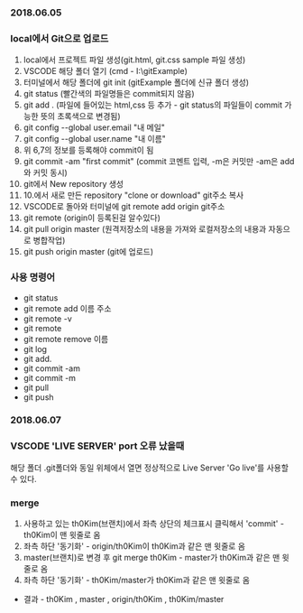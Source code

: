 ### 2018.06.05
### local에서 Git으로 업로드
  1. local에서 프로젝트 파일 생성(git.html, git.css sample 파일 생성)
  2. VSCODE 해당 폴더 열기 (cmd - I:\gitExample\)
  3. 터미널에서 해당 폴더에 git init (gitExample 폴더에 신규 폴더 생성)
  4. git status (빨간색의 파일명들은 commit되지 않음)
  5. git add . (파일에 들어있는 html,css 등 추가 - git status의 파일들이 commit 가능한 뜻의 초록색으로 변경됨)
  6. git config --global user.email "내 메일"
  7. git config --global user.name "내 이름"
  8. 위 6,7의 정보를 등록해야 commit이 됨
  9. git commit -am "first commit" (commit 코멘트 입력, -m은 커밋만 -am은 add와 커밋 동시)
  10. git에서 New repository 생성
  11. 10.에서 새로 만든 repository "clone or download" git주소 복사
  12. VSCODE로 돌아와 터미널에 git remote add origin git주소
  13. git remote (origin이 등록된걸 알수있다)
  14. git pull origin master (원격저장소의 내용을 가져와 로컬저장소의 내용과 자동으로 병합작업)
  15. git push origin master (git에 업로드)

### 사용 명령어
* git status
* git remote add 이름 주소
* git remote -v
* git remote
* git remote remove 이름
* git log
* git add.
* git commit -am
* git commit -m
* git pull
* git push


### 2018.06.07
### VSCODE 'LIVE SERVER' port 오류 났을때
  해당 폴더 .git폴더와 동일 위체에서 열면 정상적으로 Live Server 'Go live'를 사용할 수 있다.
### merge 
  1. 사용하고 있는 th0Kim(브랜치)에서 좌측 상단의 체크표시 클릭해서 'commit' - th0Kim이 맨 윗줄로 옴
  2. 좌측 하단 '동기화'  - origin/th0Kim이 th0Kim과 같은 맨 윗줄로 옴
  3. master(브랜치)로 변경 후 git merge th0Kim - master가 th0Kim과 같은 맨 윗줄로 옴
  4. 좌측 하단 '동기화' - th0Kim/master가 th0Kim과 같은 맨 윗줄로 옴
  * 결과 - th0Kim , master , origin/th0Kim , th0Kim/master
